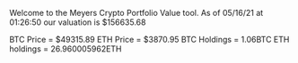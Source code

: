 Welcome to the Meyers Crypto Portfolio Value tool. 
As of 05/16/21 at 01:26:50 our valuation is $156635.68 

BTC Price = $49315.89
 ETH Price = $3870.95
BTC Holdings = 1.06BTC
 ETH holdings = 26.960005962ETH 
